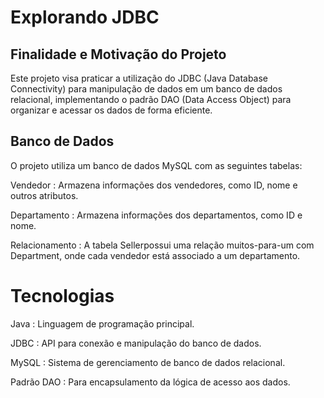 # Explorando JDBC

## Finalidade e Motivação do Projeto

Este projeto visa praticar a utilização do JDBC (Java Database Connectivity) para manipulação de dados em um banco de dados relacional, implementando o padrão DAO (Data Access Object) para organizar e acessar os dados de forma eficiente.

## Banco de Dados

O projeto utiliza um banco de dados MySQL com as seguintes tabelas:

Vendedor : Armazena informações dos vendedores, como ID, nome e outros atributos.

Departamento : Armazena informações dos departamentos, como ID e nome.

Relacionamento : A tabela Sellerpossui uma relação muitos-para-um com Department, onde cada vendedor está associado a um departamento.


# Tecnologias 

Java : Linguagem de programação principal.

JDBC : API para conexão e manipulação do banco de dados.

MySQL : Sistema de gerenciamento de banco de dados relacional.

Padrão DAO : Para encapsulamento da lógica de acesso aos dados.
